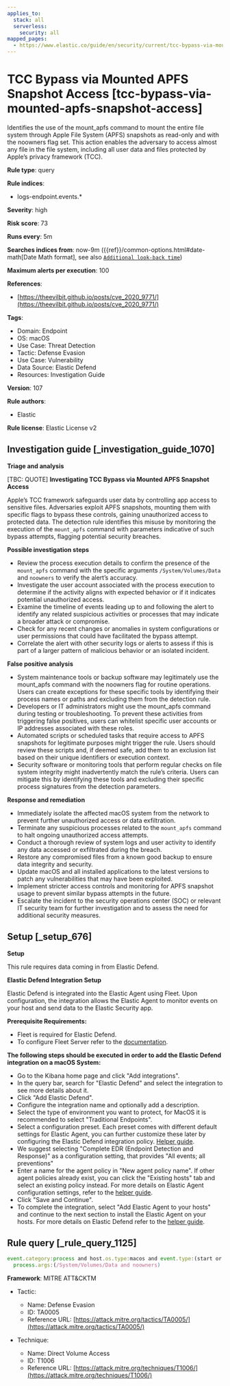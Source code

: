 ```yaml
---
applies_to:
  stack: all
  serverless:
    security: all
mapped_pages:
  - https://www.elastic.co/guide/en/security/current/tcc-bypass-via-mounted-apfs-snapshot-access.html
---
```


# TCC Bypass via Mounted APFS Snapshot Access [tcc-bypass-via-mounted-apfs-snapshot-access]

Identifies the use of the mount_apfs command to mount the entire file system through Apple File System (APFS) snapshots as read-only and with the noowners flag set. This action enables the adversary to access almost any file in the file system, including all user data and files protected by Apple’s privacy framework (TCC).

**Rule type**: query

**Rule indices**:

* logs-endpoint.events.*

**Severity**: high

**Risk score**: 73

**Runs every**: 5m

**Searches indices from**: now-9m ({{ref}}/common-options.html#date-math[Date Math format], see also [`Additional look-back time`](docs-content://solutions/security/detect-and-alert/create-detection-rule.md#rule-schedule))

**Maximum alerts per execution**: 100

**References**:

* [https://theevilbit.github.io/posts/cve_2020_9771/](https://theevilbit.github.io/posts/cve_2020_9771/)

**Tags**:

* Domain: Endpoint
* OS: macOS
* Use Case: Threat Detection
* Tactic: Defense Evasion
* Use Case: Vulnerability
* Data Source: Elastic Defend
* Resources: Investigation Guide

**Version**: 107

**Rule authors**:

* Elastic

**Rule license**: Elastic License v2

## Investigation guide [_investigation_guide_1070]

**Triage and analysis**

[TBC: QUOTE]
**Investigating TCC Bypass via Mounted APFS Snapshot Access**

Apple’s TCC framework safeguards user data by controlling app access to sensitive files. Adversaries exploit APFS snapshots, mounting them with specific flags to bypass these controls, gaining unauthorized access to protected data. The detection rule identifies this misuse by monitoring the execution of the `mount_apfs` command with parameters indicative of such bypass attempts, flagging potential security breaches.

**Possible investigation steps**

* Review the process execution details to confirm the presence of the `mount_apfs` command with the specific arguments `/System/Volumes/Data` and `noowners` to verify the alert’s accuracy.
* Investigate the user account associated with the process execution to determine if the activity aligns with expected behavior or if it indicates potential unauthorized access.
* Examine the timeline of events leading up to and following the alert to identify any related suspicious activities or processes that may indicate a broader attack or compromise.
* Check for any recent changes or anomalies in system configurations or user permissions that could have facilitated the bypass attempt.
* Correlate the alert with other security logs or alerts to assess if this is part of a larger pattern of malicious behavior or an isolated incident.

**False positive analysis**

* System maintenance tools or backup software may legitimately use the mount_apfs command with the noowners flag for routine operations. Users can create exceptions for these specific tools by identifying their process names or paths and excluding them from the detection rule.
* Developers or IT administrators might use the mount_apfs command during testing or troubleshooting. To prevent these activities from triggering false positives, users can whitelist specific user accounts or IP addresses associated with these roles.
* Automated scripts or scheduled tasks that require access to APFS snapshots for legitimate purposes might trigger the rule. Users should review these scripts and, if deemed safe, add them to an exclusion list based on their unique identifiers or execution context.
* Security software or monitoring tools that perform regular checks on file system integrity might inadvertently match the rule’s criteria. Users can mitigate this by identifying these tools and excluding their specific process signatures from the detection parameters.

**Response and remediation**

* Immediately isolate the affected macOS system from the network to prevent further unauthorized access or data exfiltration.
* Terminate any suspicious processes related to the `mount_apfs` command to halt ongoing unauthorized access attempts.
* Conduct a thorough review of system logs and user activity to identify any data accessed or exfiltrated during the breach.
* Restore any compromised files from a known good backup to ensure data integrity and security.
* Update macOS and all installed applications to the latest versions to patch any vulnerabilities that may have been exploited.
* Implement stricter access controls and monitoring for APFS snapshot usage to prevent similar bypass attempts in the future.
* Escalate the incident to the security operations center (SOC) or relevant IT security team for further investigation and to assess the need for additional security measures.


## Setup [_setup_676]

**Setup**

This rule requires data coming in from Elastic Defend.

**Elastic Defend Integration Setup**

Elastic Defend is integrated into the Elastic Agent using Fleet. Upon configuration, the integration allows the Elastic Agent to monitor events on your host and send data to the Elastic Security app.

**Prerequisite Requirements:**

* Fleet is required for Elastic Defend.
* To configure Fleet Server refer to the [documentation](docs-content://reference/ingestion-tools/fleet/fleet-server.md).

**The following steps should be executed in order to add the Elastic Defend integration on a macOS System:**

* Go to the Kibana home page and click "Add integrations".
* In the query bar, search for "Elastic Defend" and select the integration to see more details about it.
* Click "Add Elastic Defend".
* Configure the integration name and optionally add a description.
* Select the type of environment you want to protect, for MacOS it is recommended to select "Traditional Endpoints".
* Select a configuration preset. Each preset comes with different default settings for Elastic Agent, you can further customize these later by configuring the Elastic Defend integration policy. [Helper guide](docs-content://solutions/security/configure-elastic-defend/configure-an-integration-policy-for-elastic-defend.md).
* We suggest selecting "Complete EDR (Endpoint Detection and Response)" as a configuration setting, that provides "All events; all preventions"
* Enter a name for the agent policy in "New agent policy name". If other agent policies already exist, you can click the "Existing hosts" tab and select an existing policy instead. For more details on Elastic Agent configuration settings, refer to the [helper guide](docs-content://reference/ingestion-tools/fleet/agent-policy.md).
* Click "Save and Continue".
* To complete the integration, select "Add Elastic Agent to your hosts" and continue to the next section to install the Elastic Agent on your hosts. For more details on Elastic Defend refer to the [helper guide](docs-content://solutions/security/configure-elastic-defend/install-elastic-defend.md).


## Rule query [_rule_query_1125]

```js
event.category:process and host.os.type:macos and event.type:(start or process_started) and process.name:mount_apfs and
  process.args:(/System/Volumes/Data and noowners)
```

**Framework**: MITRE ATT&CKTM

* Tactic:

    * Name: Defense Evasion
    * ID: TA0005
    * Reference URL: [https://attack.mitre.org/tactics/TA0005/](https://attack.mitre.org/tactics/TA0005/)

* Technique:

    * Name: Direct Volume Access
    * ID: T1006
    * Reference URL: [https://attack.mitre.org/techniques/T1006/](https://attack.mitre.org/techniques/T1006/)



